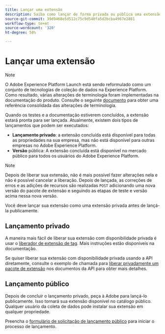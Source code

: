 ```yaml
---
title: Lançar uma extensão
description: Saiba como lançar de forma privada ou pública uma extensão de tag no Adobe Experience Platform.
source-git-commit: 39d9468e5d512c75c9d540fa5d2bcba4967e2881
workflow-type: tm+mt
source-wordcount: '320'
ht-degree: 58%

---
```


# Lançar uma extensão

>[!NOTE]
>
>O Adobe Experience Platform Launch está sendo reformulado como um conjunto de tecnologias de coleção de dados na Experience Platform. Como resultado, várias alterações de terminologia foram implementadas na documentação do produto. Consulte o seguinte [documento](../../term-updates.md) para obter uma referência consolidada das alterações de terminologia.

Quando os testes e a documentação estiverem concluídos, a extensão estará pronta para ser lançada. Atualmente, existem dois tipos de lançamentos que podem ser executados:

- **Lançamento privado**: a extensão concluída está disponível para todas as propriedades na sua empresa, mas não está disponível para outras empresas no Adobe Experience Platform.
- **Versão** pública: A extensão concluída está disponível no mercado público para todos os usuários do Adobe Experience Platform.

>[!NOTE]
>
>Depois de liberar sua extensão, não é mais possível fazer alterações nela e não é possível cancelar a liberação.  Depois de lançada, as correções de erros e as adições de recursos são realizadas `POST` adicionando uma nova versão do pacote de extensão e seguindo as etapas de teste e versão acima nessa nova versão.

Você deve lançar sua extensão como uma extensão privada antes de lançá-la publicamente.

## Lançamento privado

A maneira mais fácil de liberar sua extensão com disponibilidade privada é usar o [liberador de extensão de tag](https://www.npmjs.com/package/@adobe/reactor-releaser). Mais instruções estão disponíveis na documentação.

Se quiser liberar sua extensão com disponibilidade privada usando a API diretamente, consulte o exemplo de chamada para [liberar privadamente um pacote de extensão](https://developer.adobelaunch.com/api/reference/1.0/extension_packages/release_private/) nos documentos da API para obter mais detalhes.

## Lançamento público

Depois de concluir o lançamento privado, peça à Adobe para lançá-lo publicamente. Isso tornará sua extensão disponível no catálogo público. Qualquer usuário da coleta de dados pode instalar sua extensão em qualquer propriedade.

Preencha o [formulário de solicitação de lançamento público](https://adobe.allegiancetech.com/cgi-bin/qwebcorporate.dll?idx=7DRB5U) para iniciar o processo de lançamento.
